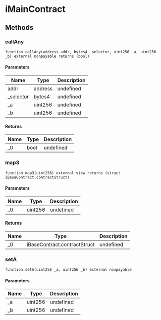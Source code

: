 # iMainContract









## Methods

### callAny

```solidity
function callAny(address addr, bytes4 _selector, uint256 _a, uint256 _b) external nonpayable returns (bool)
```





#### Parameters

| Name | Type | Description |
|---|---|---|
| addr | address | undefined |
| _selector | bytes4 | undefined |
| _a | uint256 | undefined |
| _b | uint256 | undefined |

#### Returns

| Name | Type | Description |
|---|---|---|
| _0 | bool | undefined |

### map3

```solidity
function map3(uint256) external view returns (struct iBaseContract.contractStruct)
```





#### Parameters

| Name | Type | Description |
|---|---|---|
| _0 | uint256 | undefined |

#### Returns

| Name | Type | Description |
|---|---|---|
| _0 | iBaseContract.contractStruct | undefined |

### setA

```solidity
function setA(uint256 _a, uint256 _b) external nonpayable
```





#### Parameters

| Name | Type | Description |
|---|---|---|
| _a | uint256 | undefined |
| _b | uint256 | undefined |





